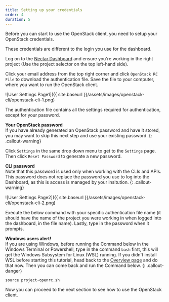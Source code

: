 ```yaml
---
title: Setting up your credentials
order: 4
duration: 5
---
```


Before you can start to use the OpenStack client, you need to setup your OpenStack credentials.

These credentials are different to the login you use for the dashboard.

Log on to the [Nectar Dashboard](https://dashboard.rc.nectar.org.au) and ensure
you're working in the right project (Use the project selector on the top left-hand side).

Click your email address from the top right corner and click `OpenStack RC File` to
download the authentication file. Save the file to your computer, where you
want to run the OpenStack client.

![User Settings Page1]({{ site.baseurl }}/assets/images/openstack-cli/openstack-cli-1.png)

The authentication file contains all the settings required for authentication,
except for your password.

**Your OpenStack password**  
If you have already generated an OpenStack password and have it stored,
you may want to skip this next step and use your existing password.
{: .callout-warning}

Click `Settings` in the same drop down menu to get to the `Settings` page.
Then click `Reset Password` to generate a new password.

**CLI password**  
Note that this password is used only when working with the CLIs and APIs.
This password does not replace the password you use to log into the Dashboard,
as this is access is managed by your insitution.
{: .callout-warning}

![User Settings Page2]({{ site.baseurl }}/assets/images/openstack-cli/openstack-cli-2.png)

Execute the below command with your specific authentication file name (it should have the name of the project you were working in when logged into the dashboard, in the file name). Lastly, type in the password when it prompts.

**Windows users alert!**  
If you are using Windows, before running the Command below in the Windows Terminal or Powershell, type in the command `bash` first, this will get the Windows Subsystem for Linux (WSL) running. If you didn't install WSL before starting this tutorial, head back to the [Overview page]({{site.baseurl}}/openstack-cli/01-overview) and do that now. Then you can come back and run the Command below.
{: .callout-danger}

```
source project-openrc.sh
```

Now you can proceed to the next section to see how to use the OpenStack client.
